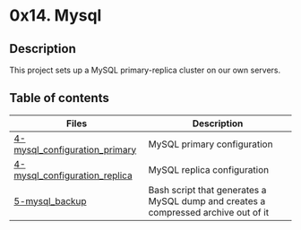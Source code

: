 # 0x14. Mysql

## Description
This project sets up a MySQL primary-replica cluster on our own servers.

## Table of contents
Files | Description
----- | -----------
[4-mysql_configuration_primary](./4-mysql_configuration_primary) | MySQL primary configuration
[4-mysql_configuration_replica](./4-mysql_configuration_replica) | MySQL replica configuration
[5-mysql_backup](./5-mysql_backup) | Bash script that generates a MySQL dump and creates a compressed archive out of it


